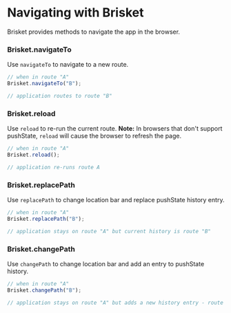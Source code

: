 Navigating with Brisket
=======================

Brisket provides methods to navigate the app in the browser.

### Brisket.navigateTo
Use `navigateTo` to navigate to a new route.

```js
// when in route "A"
Brisket.navigateTo("B");

// application routes to route "B"
```

### Brisket.reload
Use `reload` to re-run the current route. **Note:** In browsers that don't support pushState, `reload` will cause the browser to refresh the page.

```js
// when in route "A"
Brisket.reload();

// application re-runs route A
```

### Brisket.replacePath
Use `replacePath` to change location bar and replace pushState history entry.

```js
// when in route "A"
Brisket.replacePath("B");

// application stays on route "A" but current history is route "B"
```

### Brisket.changePath
Use `changePath` to change location bar and add an entry to pushState history.

```js
// when in route "A"
Brisket.changePath("B");

// application stays on route "A" but adds a new history entry - route "B"
```
